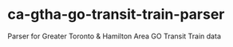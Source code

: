 # ca-gtha-go-transit-train-parser
Parser for Greater Toronto &amp; Hamilton Area GO Transit Train data
